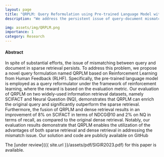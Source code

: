 ```yaml
---
layout: page
title: "QRPLM: Query Reformulation using Pre-trained Language Model with Reinforcement Learning"
description: "We address the persistent issue of query-document mismatch in sparse retrieval by leveraging reinforcement learning and a pre-trained model. The paper is under review in SIGIR."

img: assets/img/QRPLM.png
importance: 1
category: Research
---
```


#### Abstract

In spite of substantial efforts, the issue of mismatching between query and document in sparse retrieval persists. To address this problem, we propose a novel query formulation named QRPLM based on Reinforcement Learning from Human Feedback (RLHF). Specifically, the pre-trained language model is employed as a query reformulator under the framework of reinforcement learning, where the reward is based on the evaluation metric. Our evaluation of QRPLM on two widely-used information retrieval datasets, namely SCIFACT and Neural Question (NQ), demonstrates that QRPLM can enrich the original query and significantly outperform the sparse retrieval. Furthermore, the fusion of QRPLM and dense retrieval results in an improvement of 8% on SCIFACT in terms of NDCG@10 and 2% on NQ in terms of recall, as compared to the original dense retrieval. Notably, our evaluation results demonstrate that QRPLM enables the utilization of the advantages of both sparse retrieval and dense retrieval in addressing the mismatch issue. Our solution and code are publicly available on GitHub


The [under review]({{ site.url }}/assets/pdf/SIGIR2023.pdf) for this paper is available.


<!-- <a href="{{ '/assets/pdf/language_modeling_using_tensor.pdf' | prepend: site.baseurl | prepend: site.url }}">report</a> -->
